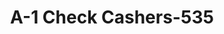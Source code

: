 ---
f_zip-code: 78572
f_state-code: TX
title: A-1 Check Cashers-535
f_phone: 956-585-2435
f_city-only: Mission
f_address: 111 East Expressway 83 Mission
f_location-unique-id: '535'
slug: a-1-check-cashers-535
updated-on: '2024-05-30T13:46:58.046Z'
created-on: '2024-05-30T13:36:59.803Z'
published-on: '2024-05-30T13:54:32.469Z'
f_city-state: cms/city/mission-tx.md
f_company: cms/company/a-1-check-cashers.md
f_state: cms/state/texas.md
layout: '[payday-loan].html'
tags: payday-loan
---